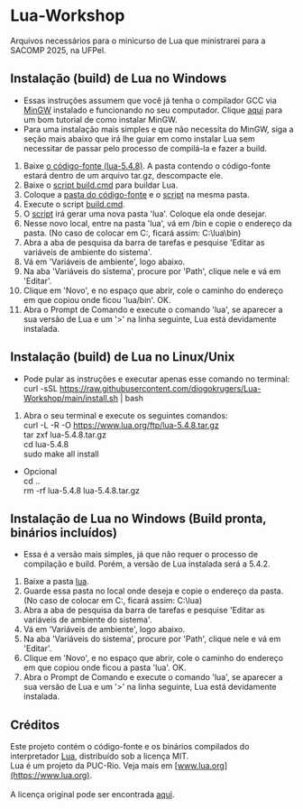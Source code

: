 # Lua-Workshop
Arquivos necessários para o minicurso de Lua que ministrarei para a SACOMP 2025, na UFPel.

## Instalação (build) de Lua no Windows
- Essas instruções assumem que você já tenha o compilador GCC via [MinGW](https://sourceforge.net/projects/mingw) instalado e funcionando no seu computador. Clique [aqui](https://www.youtube.com/watch?v=rUmfHM1JwLc) para um bom tutorial de como instalar MinGW. <br>
- Para uma instalação mais simples e que não necessita do MinGW, siga a seção mais abaixo que irá lhe guiar em como instalar Lua sem necessitar de passar pelo processo de compilá-la e fazer a build. <br>
1. Baixe [o código-fonte (lua-5.4.8)](https://lua.org/ftp/lua-5.4.8.tar.gz). A pasta contendo o código-fonte estará dentro de um arquivo tar.gz, descompacte ele.<br>
2. Baixe o [script build.cmd](build.cmd) para buildar Lua. <br>
3. Coloque a [pasta do código-fonte](https://lua.org/ftp/lua-5.4.8.tar.gz) e o [script](build.cmd) na mesma pasta. <br>
4. Execute o script [build.cmd](build.cmd). <br>
5. O [script](build.cmd) irá gerar uma nova pasta 'lua'. Coloque ela onde desejar. <br>
6. Nesse novo local, entre na pasta 'lua', vá em /bin e copie o endereço da pasta. (No caso de colocar em C:, ficará assim: C:\lua\bin) <br>
7. Abra a aba de pesquisa da barra de tarefas e pesquise 'Editar as variáveis de ambiente do sistema'. <br>
8. Vá em 'Variáveis de ambiente', logo abaixo. <br>
9. Na aba 'Variáveis do sistema', procure por 'Path', clique nele e vá em 'Editar'. <br>
10. Clique em 'Novo', e no espaço que abrir, cole o caminho do endereço em que copiou onde ficou 'lua/bin'. OK. <br>
11. Abra o Prompt de Comando e execute o comando 'lua', se aparecer a sua versão de Lua e um '>' na linha seguinte, Lua está devidamente instalada. <br>

## Instalação (build) de Lua no Linux/Unix
- Pode pular as instruções e executar apenas esse comando no terminal:<br>curl -sSL https://raw.githubusercontent.com/diogokrugers/Lua-Workshop/main/install.sh | bash <br>
1. Abra o seu terminal e execute os seguintes comandos: <br>
curl -L -R -O https://www.lua.org/ftp/lua-5.4.8.tar.gz <br>
tar zxf lua-5.4.8.tar.gz <br>
cd lua-5.4.8 <br> 
sudo make all install <br>
- Opcional <br>
cd .. <br>
rm -rf lua-5.4.8 lua-5.4.8.tar.gz <br>

## Instalação de Lua no Windows (Build pronta, binários incluídos)
- Essa é a versão mais simples, já que não requer o processo de compilação e build. Porém, a versão de Lua instalada será a 5.4.2. <br>
1. Baixe a pasta [lua](lua). <br>
2. Guarde essa pasta no local onde deseja e copie o endereço da pasta. (No caso de colocar em C:, ficará assim: C:\lua) <br>
3. Abra a aba de pesquisa da barra de tarefas e pesquise 'Editar as variáveis de ambiente do sistema'. <br>
4. Vá em 'Variáveis de ambiente', logo abaixo. <br>
5. Na aba 'Variáveis do sistema', procure por 'Path', clique nele e vá em 'Editar'. <br>
6. Clique em 'Novo', e no espaço que abrir, cole o caminho do endereço em que copiou onde ficou a pasta 'lua'. OK. <br>
7. Abra o Prompt de Comando e execute o comando 'lua', se aparecer a sua versão de Lua e um '>' na linha seguinte, Lua está devidamente instalada. <br>


## Créditos
Este projeto contém o código-fonte e os binários compilados do interpretador [Lua](https://www.lua.org/), distribuído sob a licença MIT. <br>
Lua é um projeto da PUC-Rio. Veja mais em [www.lua.org](https://www.lua.org). <br> 
<br>
A licença original pode ser encontrada [aqui](https://www.lua.org/license.html). <br>

